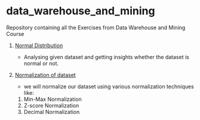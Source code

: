 # data_warehouse_and_mining
Repository containing all the Exercises from Data Warehouse and Mining Course

 1. [Normal Distribution](https://github.com/dhruvbpatel/data_warehouse_and_mining/tree/master/Normal_Distribution)
	 - Analysing given dataset and getting insights whether the dataset is normal or not.
 2. [Normalization of dataset](https://github.com/dhruvbpatel/data_warehouse_and_mining/tree/master/Normalization)
	 - we will normalize our dataset using various normalization techniques like:
		
	 1. Min-Max Normalization
	 2. Z-score Normalization
	 3. Decimal Normalization
